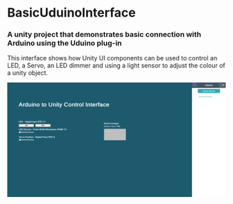 # BasicUduinoInterface

### A unity project that demonstrates basic connection with Arduino using the Uduino plug-in

This interface shows how Unity UI components can be used to control an LED, a Servo, an LED dimmer and using a light sensor to adjust the colour of a unity object.

![Unity Interface](/UI-screenshot.png)

